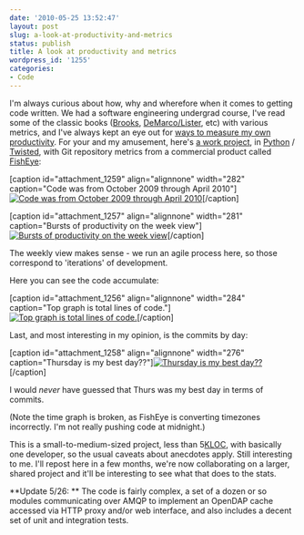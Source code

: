 ```yaml
---
date: '2010-05-25 13:52:47'
layout: post
slug: a-look-at-productivity-and-metrics
status: publish
title: A look at productivity and metrics
wordpress_id: '1255'
categories:
- Code
---
```


I'm always curious about how, why and wherefore when it comes to getting code written. We had a software engineering undergrad course, I've read some of the classic books ([Brooks](http://www.amazon.com/Mythical-Man-Month-Software-Engineering-Anniversary/dp/0201835959/ref=sr_1_1?ie=UTF8&s=books&qid=1274823275&sr=1-1), [DeMarco/Lister](http://www.amazon.com/Peopleware-Productive-Projects-Teams-Second/dp/0932633439/ref=sr_1_1?ie=UTF8&s=books&qid=1274823296&sr=1-1), etc) with various metrics, and I've always kept an eye out for [ways to measure my own productivity](http://code.google.com/p/line-counting/). For your and my amusement, here's [a work project](http://ooici.net/doxygen/data_exchange/), in [Python](http://python.org/) / [Twisted](http://twistedmatrix.com/), with Git repository metrics from a commercial product called [FishEye](http://www.atlassian.com/software/fisheye/):

[caption id="attachment_1259" align="alignnone" width="282" caption="Code was from October 2009 through April 2010"][![Code was from October 2009 through April 2010](http://fnord.phfactor.net/wp-content/uploads/2010/05/Screen-shot-2010-05-25-at-2.31.40-PM.png)](http://fnord.phfactor.net/wp-content/uploads/2010/05/Screen-shot-2010-05-25-at-2.31.40-PM.png)[/caption]

[caption id="attachment_1257" align="alignnone" width="281" caption="Bursts of productivity on the week view"][![Bursts of productivity on the week view](http://fnord.phfactor.net/wp-content/uploads/2010/05/Screen-shot-2010-05-25-at-2.31.20-PM.png)](http://fnord.phfactor.net/wp-content/uploads/2010/05/Screen-shot-2010-05-25-at-2.31.20-PM.png)[/caption]

The weekly view makes sense - we run an agile process here, so those correspond to 'iterations' of development.

Here you can see the code accumulate:

[caption id="attachment_1256" align="alignnone" width="284" caption="Top graph is total lines of code."][![Top graph is total lines of code.](http://fnord.phfactor.net/wp-content/uploads/2010/05/Screen-shot-2010-05-25-at-2.31.07-PM.png)](http://fnord.phfactor.net/wp-content/uploads/2010/05/Screen-shot-2010-05-25-at-2.31.07-PM.png)[/caption]

Last, and most interesting in my opinion, is the commits by day:

[caption id="attachment_1258" align="alignnone" width="276" caption="Thursday is my best day??"][![Thursday is my best day??](http://fnord.phfactor.net/wp-content/uploads/2010/05/Screen-shot-2010-05-25-at-2.31.31-PM.png)](http://fnord.phfactor.net/wp-content/uploads/2010/05/Screen-shot-2010-05-25-at-2.31.31-PM.png)[/caption]

I would _never_ have guessed that Thurs was my best day in terms of commits.

(Note the time graph is broken, as FishEye is converting timezones incorrectly. I'm not really pushing code at midnight.)

This is a small-to-medium-sized project, less than 5[KLOC](http://en.wikipedia.org/wiki/Source_lines_of_code), with basically one developer, so the usual caveats about anecdotes apply. Still interesting to me. I'll repost here in a few months, we're now collaborating on a larger, shared project and it'll be interesting to see what that does to the stats.

**Update 5/26: ** The code is fairly complex, a set of a dozen or so modules communicating over AMQP to implement an OpenDAP cache accessed via HTTP proxy and/or web interface, and also includes a decent set of unit and integration tests.
